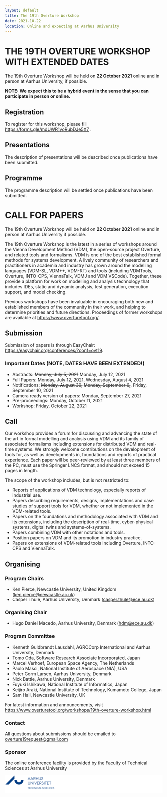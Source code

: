 ```yaml
---
layout: default
title: The 19th Overture Workshop
date: 2021-10-22
location: Online and expecting at Aarhus University
---
```

# THE 19TH OVERTURE WORKSHOP WITH EXTENDED DATES

The 19th Overture Workshop will be held on **22 October 2021** online and in person at Aarhus University, if possible.

**NOTE: We expect this to be a hybrid event in the sense that you can participate in person or online.**

## Registration
To register for this workshop, please fill https://forms.gle/mdUWR1yoRubDJe5X7 . 

## Presentations
The description of presentations will be described once publications have been submitted.

<!--- TBD
Each presentation slot lasts 40 minutes. In order to allow time for discussion, no presentation should exceed 30 minutes. 

Authors are invited to record their presentations as video if desired. If you would like to do this, we will arrange for it to be uploaded and played during your slot. We would also welcome presentations that we can subsequently make available online. If you wish to prepare a pre-recording, please contact Tomohiro Oda (<tomohiro@sra.co.jp>) for instructions on how to upload. 
--->

## Programme
The programme description will be settled once publications have been submitted.

<!---
All timings are in UTC (same as UK/Ireland/Portugal time) 

0800-0810 Welcome 

0810-0850 [Specifying Abstract User Interface in VDM-SL](https://github.com/overturetool/overturetool.github.io/raw/master/workshops/18/1-Oda.pdf) (Tomohiro Oda, Keijiro Araki, Yasuhiro Yamamoto, Kumiyo Nakakoji, Han-Myung Chang and Peter Larsen)  [Presentation](https://github.com/overturetool/overturetool.github.io/raw/master/workshops/18/1-Oda-presentation.pdf)

0850-0930 [Modelling the HUBCAP Sandbox Architecture In VDM: a Study In Security](https://github.com/overturetool/overturetool.github.io/raw/master/workshops/18/2-Kulik.pdf) (Tomas Kulik, Hugo Daniel Macedo, Prasad Talasila and Peter Gorm Larsen) [Presentation](https://github.com/overturetool/overturetool.github.io/raw/master/workshops/18/2-Kulik-presentation.pdf)

0930-1010 [Visual Studio Code VDM Support](https://github.com/overturetool/overturetool.github.io/raw/master/workshops/18/3-Rask.pdf) (Jonas Kjær Rask, Frederik Palludan Madsen, Nick Battle, Hugo Daniel Macedo and Peter Gorm Larsen) [Presentation Video](https://youtu.be/xsw3NpbBDUo)

1010-1030 Break

1030-1110 [Tuning Robotti: the Machine-assisted Exploration of Parameter Spaces in Multi-Models of a Cyber-Physical System](https://github.com/overturetool/overturetool.github.io/raw/master/workshops/18/4-Bogomolov.pdf) (Sergiy Bogomolov, John Fitzgerald, Frederik Foldager, Peter Gorm Larsen, Ken Pierce, Paulius Stankaitis and Ben Wooding) [Slides](https://github.com/overturetool/overturetool.github.io/raw/master/workshops/18/4-Bogomolov-presentation.pdf)

1110-1150 [A Co-Simulation Based Approach for Developing Safety-Critical Systems](https://github.com/overturetool/overturetool.github.io/raw/master/workshops/18/5-Tola.pdf) (Daniella Tola and Peter Gorm Larsen) [Presentation Video](https://youtu.be/8lIP8X3o7qg) [Slides](https://github.com/overturetool/overturetool.github.io/raw/master/workshops/18/5-Tola-presentation.pdf)

1150-1230 Final discussions and closing.

A zip archive of presented papers is available [here](https://github.com/overturetool/overturetool.github.io/raw/master/workshops/18/Overture18-Papers.zip) and the single PDF of proceedings is [here](https://github.com/overturetool/overturetool.github.io/raw/master/workshops/18/full-proceedings.pdf) 

--->

# CALL FOR PAPERS
The 19th Overture Workshop will be held on **22 October 2021** online and in person at Aarhus University if possible.

The 19th Overture Workshop is the latest in a series of workshops around the
Vienna Development Method (VDM), the open-source project Overture, and
related tools and formalisms. VDM is one of the best established formal
methods for systems development. A lively community of researchers and
practitioners in academia and industry has grown around the modelling
languages (VDM-SL, VDM++, VDM-RT) and tools (including VDMTools, Overture,
INTO-CPS, ViennaTalk, VDMJ and VDM VSCode). Together, these provide a
platform for work on modelling and analysis technology that includes IDEs, static
and dynamic analysis, test generation, execution support, and model checking.

Previous workshops have been invaluable in encouraging both new and
established members of the community in their work, and helping to determine
priorities and future directions. Proceedings of former workshops are
available at <https://www.overturetool.org/>.

## Submission
Submission of papers is through EasyChair: <https://easychair.org/conferences/?conf=ovt19>.

### Important Dates (NOTE, DATES HAVE BEEN EXTENDED!)
* Abstracts: ~~Monday, July 5, 2021~~ Monday, July 12, 2021
* Full Papers: ~~Monday, July 12, 2021~~, Wednesday, August 4, 2021
* Notifications: ~~Monday, August 30,~~ ~~Monday, September 6,~~, Friday, September 10, 2021
* Camera ready version of papers: Monday, September 27, 2021
* Pre-proceedings: Monday, October 11, 2021
* Workshop: Friday, October 22, 2021

## Call
Our workshop provides a forum for discussing and advancing the state of the art in formal modelling and analysis using VDM and its family of associated formalisms including extensions for distributed VDM and real-time systems. We strongly welcome contributions on the development of tools for, as well as developments in, foundations and reports of practical experience. Each paper will be peer-reviewed by at least three members of the PC, must use the Springer LNCS format, and should not exceed 15 pages in length. 

The scope of the workshop includes, but is not restricted to:
* Reports of applications of VDM technology, especially reports of industrial use.
* Papers describing requirements, designs, implementations and case studies of support tools for VDM, whether or not implemented in the VDM-related tools.
* Papers on the foundations and methodology associated with VDM and its extensions, including the description of real-time, cyber-physical systems, digital twins and systems-of-systems.
* Papers combining VDM with other notations and tools.
* Position papers on VDM and its promotion in industry practice.
* Papers on extensions of VDM-related tools including Overture, INTO-CPS and ViennaTalk.

## Organising
### Program Chairs
* Ken Pierce, Newcastle University, United Kingdom (<ken.pierce@newcastle.ac.uk>)
* Casper Thule, Aarhus University, Denmark (<casper.thule@ece.au.dk>)

### Organising Chair
* Hugo Daniel Macedo, Aarhus University, Denmark (<hdm@ece.au.dk>)

### Program Committee
* Kenneth Guldbrandt Lausdahl, AGROCorp International and Aarhus University, Denmark
* Tomo Oda, Software Research Associate Incorporated, Japan
* Marcel Verhoef, European Space Agency, The Netherlands
* Paolo Masci, National Institute of Aerospace (NIA), USA
* Peter Gorm Larsen, Aarhus University, Denmark
* Nick Battle, Aarhus University, Denmark
* Fuyuki Ishikawa, National Institute of Informatics, Japan
* Keijiro Araki, National Institute of Technology, Kumamoto College, Japan
* Sam Hall, Newcastle University, UK

For latest  information and announcements, visit <https://www.overturetool.org/workshops/19th-overture-workshop.html>


### Contact
All questions about submissions should be emailed to overture19request@gmail.com

### Sponsor
The online conference facility is provided by the Faculty of Technical Sciences at Aarhus University

[![AU Technical Sciences Logo](/images/au-tech.png)](https://tech.au.dk/en/)
